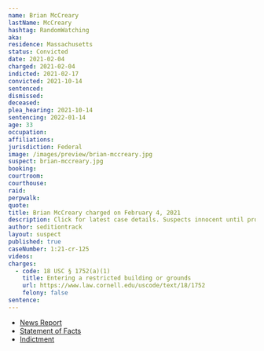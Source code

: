 ```yaml
---
name: Brian McCreary
lastName: McCreary
hashtag: RandomWatching
aka:
residence: Massachusetts
status: Convicted
date: 2021-02-04
charged: 2021-02-04
indicted: 2021-02-17
convicted: 2021-10-14
sentenced:
dismissed:
deceased:
plea_hearing: 2021-10-14
sentencing: 2022-01-14
age: 33
occupation:
affiliations:
jurisdiction: Federal
image: /images/preview/brian-mccreary.jpg
suspect: brian-mccreary.jpg
booking:
courtroom:
courthouse:
raid:
perpwalk:
quote:
title: Brian McCreary charged on February 4, 2021
description: Click for latest case details. Suspects innocent until proven guilty.
author: seditiontrack
layout: suspect
published: true
caseNumber: 1:21-cr-125
videos:
charges:
  - code: 18 USC § 1752(a)(1)
    title: Entering a restricted building or grounds
    url: https://www.law.cornell.edu/uscode/text/18/1752
    felony: false
sentence:
---
```


- [News Report](https://www.berkshireeagle.com/news/local/i-love-our-country-north-adams-man-explains-why-he-documented-riot-from-inside-capitol/article_357939b6-67c1-11eb-a153-878373b1ff53.html)
- [Statement of Facts](https://www.justice.gov/usao-dc/case-multi-defendant/file/1371451/download)
- [Indictment](https://extremism.gwu.edu/sites/g/files/zaxdzs2191/f/McCreary%20Indictment.pdf)
